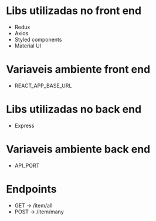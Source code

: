 # Libs utilizadas no front end
 - Redux
 - Axios
 - Styled components
 - Material UI

# Variaveis ambiente front end
 - REACT_APP_BASE_URL
 
# Libs utilizadas no back end
 - Express
 
# Variaveis ambiente back end
 - API_PORT
 
# Endpoints
 - GET -> /item/all
 - POST -> /item/many
 
 
 

 
